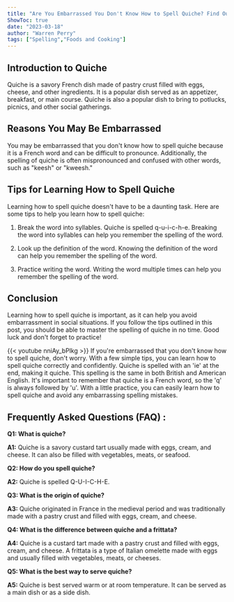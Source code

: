 ```yaml
---
title: "Are You Embarrassed You Don't Know How to Spell Quiche? Find Out Now!"
ShowToc: true 
date: "2023-03-18"
author: "Warren Perry" 
tags: ["Spelling","Foods and Cooking"]
---
```

## Introduction to Quiche

Quiche is a savory French dish made of pastry crust filled with eggs, cheese, and other ingredients. It is a popular dish served as an appetizer, breakfast, or main course. Quiche is also a popular dish to bring to potlucks, picnics, and other social gatherings.

## Reasons You May Be Embarrassed

You may be embarrassed that you don't know how to spell quiche because it is a French word and can be difficult to pronounce. Additionally, the spelling of quiche is often mispronounced and confused with other words, such as "keesh" or "kweesh."

## Tips for Learning How to Spell Quiche

Learning how to spell quiche doesn't have to be a daunting task. Here are some tips to help you learn how to spell quiche: 

1. Break the word into syllables. Quiche is spelled q-u-i-c-h-e. Breaking the word into syllables can help you remember the spelling of the word. 

2. Look up the definition of the word. Knowing the definition of the word can help you remember the spelling of the word. 

3. Practice writing the word. Writing the word multiple times can help you remember the spelling of the word. 

## Conclusion

Learning how to spell quiche is important, as it can help you avoid embarrassment in social situations. If you follow the tips outlined in this post, you should be able to master the spelling of quiche in no time. Good luck and don't forget to practice!

{{< youtube nniAy_bPlkg >}} 
If you're embarrassed that you don't know how to spell quiche, don't worry. With a few simple tips, you can learn how to spell quiche correctly and confidently. Quiche is spelled with an 'ie' at the end, making it quiche. This spelling is the same in both British and American English. It's important to remember that quiche is a French word, so the 'q' is always followed by 'u'. With a little practice, you can easily learn how to spell quiche and avoid any embarrassing spelling mistakes.

## Frequently Asked Questions (FAQ) :
**Q1: What is quiche?**

**A1:** Quiche is a savory custard tart usually made with eggs, cream, and cheese. It can also be filled with vegetables, meats, or seafood.

**Q2: How do you spell quiche?**

**A2:** Quiche is spelled Q-U-I-C-H-E.

**Q3: What is the origin of quiche?**

**A3:** Quiche originated in France in the medieval period and was traditionally made with a pastry crust and filled with eggs, cream, and cheese.

**Q4: What is the difference between quiche and a frittata?**

**A4:** Quiche is a custard tart made with a pastry crust and filled with eggs, cream, and cheese. A frittata is a type of Italian omelette made with eggs and usually filled with vegetables, meats, or cheeses.

**Q5: What is the best way to serve quiche?**

**A5:** Quiche is best served warm or at room temperature. It can be served as a main dish or as a side dish.





